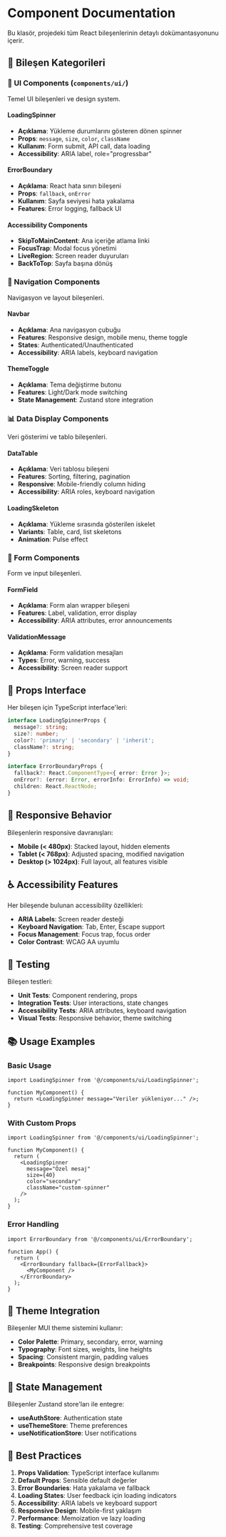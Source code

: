 # Component Documentation

Bu klasör, projedeki tüm React bileşenlerinin detaylı dokümantasyonunu içerir.

## 📁 Bileşen Kategorileri

### 🎨 UI Components (`components/ui/`)
Temel UI bileşenleri ve design system.

#### LoadingSpinner
- **Açıklama**: Yükleme durumlarını gösteren dönen spinner
- **Props**: `message`, `size`, `color`, `className`
- **Kullanım**: Form submit, API call, data loading
- **Accessibility**: ARIA label, role="progressbar"

#### ErrorBoundary
- **Açıklama**: React hata sınırı bileşeni
- **Props**: `fallback`, `onError`
- **Kullanım**: Sayfa seviyesi hata yakalama
- **Features**: Error logging, fallback UI

#### Accessibility Components
- **SkipToMainContent**: Ana içeriğe atlama linki
- **FocusTrap**: Modal focus yönetimi
- **LiveRegion**: Screen reader duyuruları
- **BackToTop**: Sayfa başına dönüş

### 🧭 Navigation Components
Navigasyon ve layout bileşenleri.

#### Navbar
- **Açıklama**: Ana navigasyon çubuğu
- **Features**: Responsive design, mobile menu, theme toggle
- **States**: Authenticated/Unauthenticated
- **Accessibility**: ARIA labels, keyboard navigation

#### ThemeToggle
- **Açıklama**: Tema değiştirme butonu
- **Features**: Light/Dark mode switching
- **State Management**: Zustand store integration

### 📊 Data Display Components
Veri gösterimi ve tablo bileşenleri.

#### DataTable
- **Açıklama**: Veri tablosu bileşeni
- **Features**: Sorting, filtering, pagination
- **Responsive**: Mobile-friendly column hiding
- **Accessibility**: ARIA roles, keyboard navigation

#### LoadingSkeleton
- **Açıklama**: Yükleme sırasında gösterilen iskelet
- **Variants**: Table, card, list skeletons
- **Animation**: Pulse effect

### 🎯 Form Components
Form ve input bileşenleri.

#### FormField
- **Açıklama**: Form alan wrapper bileşeni
- **Features**: Label, validation, error display
- **Accessibility**: ARIA attributes, error announcements

#### ValidationMessage
- **Açıklama**: Form validation mesajları
- **Types**: Error, warning, success
- **Accessibility**: Screen reader support

## 🔧 Props Interface

Her bileşen için TypeScript interface'leri:

```typescript
interface LoadingSpinnerProps {
  message?: string;
  size?: number;
  color?: 'primary' | 'secondary' | 'inherit';
  className?: string;
}

interface ErrorBoundaryProps {
  fallback?: React.ComponentType<{ error: Error }>;
  onError?: (error: Error, errorInfo: ErrorInfo) => void;
  children: React.ReactNode;
}
```

## 📱 Responsive Behavior

Bileşenlerin responsive davranışları:

- **Mobile (< 480px)**: Stacked layout, hidden elements
- **Tablet (< 768px)**: Adjusted spacing, modified navigation
- **Desktop (> 1024px)**: Full layout, all features visible

## ♿ Accessibility Features

Her bileşende bulunan accessibility özellikleri:

- **ARIA Labels**: Screen reader desteği
- **Keyboard Navigation**: Tab, Enter, Escape support
- **Focus Management**: Focus trap, focus order
- **Color Contrast**: WCAG AA uyumlu

## 🧪 Testing

Bileşen testleri:

- **Unit Tests**: Component rendering, props
- **Integration Tests**: User interactions, state changes
- **Accessibility Tests**: ARIA attributes, keyboard navigation
- **Visual Tests**: Responsive behavior, theme switching

## 📚 Usage Examples

### Basic Usage
```tsx
import LoadingSpinner from '@/components/ui/LoadingSpinner';

function MyComponent() {
  return <LoadingSpinner message="Veriler yükleniyor..." />;
}
```

### With Custom Props
```tsx
import LoadingSpinner from '@/components/ui/LoadingSpinner';

function MyComponent() {
  return (
    <LoadingSpinner
      message="Özel mesaj"
      size={40}
      color="secondary"
      className="custom-spinner"
    />
  );
}
```

### Error Handling
```tsx
import ErrorBoundary from '@/components/ui/ErrorBoundary';

function App() {
  return (
    <ErrorBoundary fallback={ErrorFallback}>
      <MyComponent />
    </ErrorBoundary>
  );
}
```

## 🎨 Theme Integration

Bileşenler MUI theme sistemini kullanır:

- **Color Palette**: Primary, secondary, error, warning
- **Typography**: Font sizes, weights, line heights
- **Spacing**: Consistent margin, padding values
- **Breakpoints**: Responsive design breakpoints

## 🔄 State Management

Bileşenler Zustand store'ları ile entegre:

- **useAuthStore**: Authentication state
- **useThemeStore**: Theme preferences
- **useNotificationStore**: User notifications

## 📖 Best Practices

1. **Props Validation**: TypeScript interface kullanımı
2. **Default Props**: Sensible default değerler
3. **Error Boundaries**: Hata yakalama ve fallback
4. **Loading States**: User feedback için loading indicators
5. **Accessibility**: ARIA labels ve keyboard support
6. **Responsive Design**: Mobile-first yaklaşım
7. **Performance**: Memoization ve lazy loading
8. **Testing**: Comprehensive test coverage

